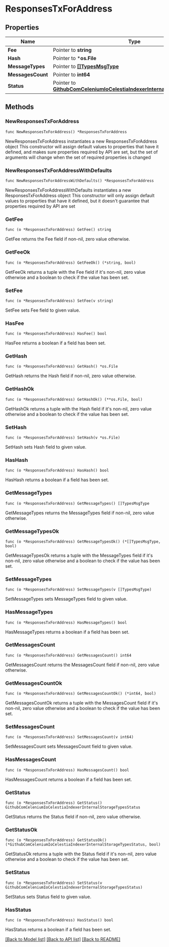 # ResponsesTxForAddress

## Properties

Name | Type | Description | Notes
------------ | ------------- | ------------- | -------------
**Fee** | Pointer to **string** |  | [optional] 
**Hash** | Pointer to ***os.File** |  | [optional] 
**MessageTypes** | Pointer to [**[]TypesMsgType**](TypesMsgType.md) |  | [optional] 
**MessagesCount** | Pointer to **int64** |  | [optional] 
**Status** | Pointer to [**GithubComCeleniumIoCelestiaIndexerInternalStorageTypesStatus**](GithubComCeleniumIoCelestiaIndexerInternalStorageTypesStatus.md) |  | [optional] 

## Methods

### NewResponsesTxForAddress

`func NewResponsesTxForAddress() *ResponsesTxForAddress`

NewResponsesTxForAddress instantiates a new ResponsesTxForAddress object
This constructor will assign default values to properties that have it defined,
and makes sure properties required by API are set, but the set of arguments
will change when the set of required properties is changed

### NewResponsesTxForAddressWithDefaults

`func NewResponsesTxForAddressWithDefaults() *ResponsesTxForAddress`

NewResponsesTxForAddressWithDefaults instantiates a new ResponsesTxForAddress object
This constructor will only assign default values to properties that have it defined,
but it doesn't guarantee that properties required by API are set

### GetFee

`func (o *ResponsesTxForAddress) GetFee() string`

GetFee returns the Fee field if non-nil, zero value otherwise.

### GetFeeOk

`func (o *ResponsesTxForAddress) GetFeeOk() (*string, bool)`

GetFeeOk returns a tuple with the Fee field if it's non-nil, zero value otherwise
and a boolean to check if the value has been set.

### SetFee

`func (o *ResponsesTxForAddress) SetFee(v string)`

SetFee sets Fee field to given value.

### HasFee

`func (o *ResponsesTxForAddress) HasFee() bool`

HasFee returns a boolean if a field has been set.

### GetHash

`func (o *ResponsesTxForAddress) GetHash() *os.File`

GetHash returns the Hash field if non-nil, zero value otherwise.

### GetHashOk

`func (o *ResponsesTxForAddress) GetHashOk() (**os.File, bool)`

GetHashOk returns a tuple with the Hash field if it's non-nil, zero value otherwise
and a boolean to check if the value has been set.

### SetHash

`func (o *ResponsesTxForAddress) SetHash(v *os.File)`

SetHash sets Hash field to given value.

### HasHash

`func (o *ResponsesTxForAddress) HasHash() bool`

HasHash returns a boolean if a field has been set.

### GetMessageTypes

`func (o *ResponsesTxForAddress) GetMessageTypes() []TypesMsgType`

GetMessageTypes returns the MessageTypes field if non-nil, zero value otherwise.

### GetMessageTypesOk

`func (o *ResponsesTxForAddress) GetMessageTypesOk() (*[]TypesMsgType, bool)`

GetMessageTypesOk returns a tuple with the MessageTypes field if it's non-nil, zero value otherwise
and a boolean to check if the value has been set.

### SetMessageTypes

`func (o *ResponsesTxForAddress) SetMessageTypes(v []TypesMsgType)`

SetMessageTypes sets MessageTypes field to given value.

### HasMessageTypes

`func (o *ResponsesTxForAddress) HasMessageTypes() bool`

HasMessageTypes returns a boolean if a field has been set.

### GetMessagesCount

`func (o *ResponsesTxForAddress) GetMessagesCount() int64`

GetMessagesCount returns the MessagesCount field if non-nil, zero value otherwise.

### GetMessagesCountOk

`func (o *ResponsesTxForAddress) GetMessagesCountOk() (*int64, bool)`

GetMessagesCountOk returns a tuple with the MessagesCount field if it's non-nil, zero value otherwise
and a boolean to check if the value has been set.

### SetMessagesCount

`func (o *ResponsesTxForAddress) SetMessagesCount(v int64)`

SetMessagesCount sets MessagesCount field to given value.

### HasMessagesCount

`func (o *ResponsesTxForAddress) HasMessagesCount() bool`

HasMessagesCount returns a boolean if a field has been set.

### GetStatus

`func (o *ResponsesTxForAddress) GetStatus() GithubComCeleniumIoCelestiaIndexerInternalStorageTypesStatus`

GetStatus returns the Status field if non-nil, zero value otherwise.

### GetStatusOk

`func (o *ResponsesTxForAddress) GetStatusOk() (*GithubComCeleniumIoCelestiaIndexerInternalStorageTypesStatus, bool)`

GetStatusOk returns a tuple with the Status field if it's non-nil, zero value otherwise
and a boolean to check if the value has been set.

### SetStatus

`func (o *ResponsesTxForAddress) SetStatus(v GithubComCeleniumIoCelestiaIndexerInternalStorageTypesStatus)`

SetStatus sets Status field to given value.

### HasStatus

`func (o *ResponsesTxForAddress) HasStatus() bool`

HasStatus returns a boolean if a field has been set.


[[Back to Model list]](../README.md#documentation-for-models) [[Back to API list]](../README.md#documentation-for-api-endpoints) [[Back to README]](../README.md)


